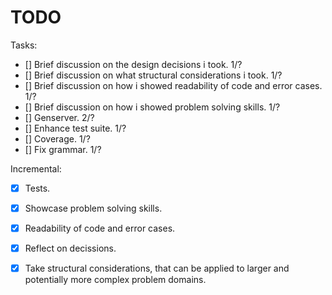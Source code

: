 # TODO

Tasks:
- [] Brief discussion on the design decisions i took. 1/?
- [] Brief discussion on what structural considerations i took. 1/?
- [] Brief discussion on how i showed readability of code and error cases. 1/?
- [] Brief discussion on how i showed problem solving skills. 1/?
- [] Genserver. 2/?
- [] Enhance test suite. 1/?
- [] Coverage. 1/?
- [] Fix grammar. 1/?

Incremental:
- [x] Tests.
- [x] Showcase problem solving skills.
- [x] Readability of code and error cases.
- [x] Reflect on decissions.
- [x] Take structural considerations, that can be applied to larger and
      potentially more complex problem domains.

